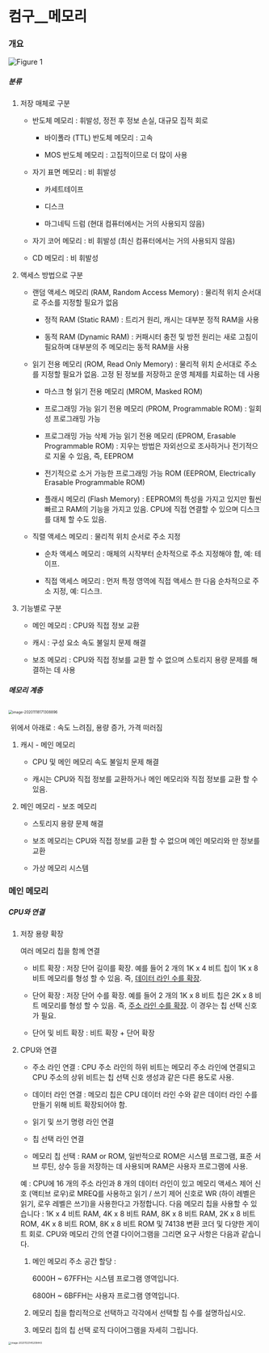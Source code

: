 # 컴구__메모리

### 개요

![Figure 1](C:\Users\11\AppData\Roaming\Typora\typora-user-images\image-20201118161339109.png)


##### 분류

1. 저장 매체로 구분
   
   - 반도체 메모리 : 휘발성, 정전 후 정보 손실, 대규모 집적 회로
     
     - 바이폴라 (TTL) 반도체 메모리 : 고속
     
     - MOS 반도체 메모리 : 고집적이므로 더 많이 사용
     
   - 자기 표면 메모리 : 비 휘발성
     
     - 카세트테이프
     
     - 디스크
     
     - 마그네틱 드럼 (현대 컴퓨터에서는 거의 사용되지 않음)
     
   - 자기 코어 메모리 : 비 휘발성 (최신 컴퓨터에서는 거의 사용되지 않음)
   
   - CD 메모리 : 비 휘발성
   
2. 액세스 방법으로 구분

   - 랜덤 액세스 메모리 (RAM, Random Access Memory) : 물리적 위치 순서대로 주소를 지정할 필요가 없음
     
     - 정적 RAM (Static RAM) : 트리거 원리, 캐시는 대부분 정적 RAM을 사용
     
     - 동적 RAM (Dynamic RAM) : 커패시터 충전 및 방전 원리는 새로 고침이 필요하며 대부분의 주 메모리는 동적 RAM을 사용
     
   - 읽기 전용 메모리 (ROM, Read Only Memory) : 물리적 위치 순서대로 주소를 지정할 필요가 없음. 고정 된 정보를 저장하고 운영 체제를 치료하는 데 사용
     
     - 마스크 형 읽기 전용 메모리 (MROM, Masked ROM)
     
     - 프로그래밍 가능 읽기 전용 메모리 (PROM, Programmable ROM) : 일회성 프로그래밍 가능
     
     - 프로그래밍 가능 삭제 가능 읽기 전용 메모리 (EPROM, Erasable Programmable ROM) : 지우는 방법은 자외선으로 조사하거나 전기적으로 지울 수 있음, 즉, EEPROM
     
     - 전기적으로 소거 가능한 프로그래밍 가능 ROM (EEPROM, Electrically Erasable Programmable ROM)
     
     - 플래시 메모리 (Flash Memory) : EEPROM의 특성을 가지고 있지만 훨씬 빠르고 RAM의 기능을 가지고 있음. CPU에 직접 연결할 수 있으며 디스크를 대체 할 수도 있음.
     
   - 직렬 액세스 메모리 : 물리적 위치 순서로 주소 지정
     
     - 순차 액세스 메모리 : 매체의 시작부터 순차적으로 주소 지정해야 함, 예: 테이프.
     
     - 직접 액세스 메모리 : 먼저 특정 영역에 직접 액세스 한 다음 순차적으로 주소 지정, 예: 디스크.

3. 기능별로 구분

   - 메인 메모리 : CPU와 직접 정보 교환

   - 캐시 : 구성 요소 속도 불일치 문제 해결

   - 보조 메모리 : CPU와 직접 정보를 교환 할 수 없으며 스토리지 용량 문제를 해결하는 데 사용



##### 메모리 계층

​	<img src="C:\Users\11\AppData\Roaming\Typora\typora-user-images\image-20201118171308896.png" alt="image-20201118171308896" style="zoom:50%;" />

​			위에서 아래로 : 속도 느려짐, 용량 증가, 가격 떠러짐



1. 캐시 - 메인 메모리

   - CPU 및 메인 메모리 속도 불일치 문제 해결

   - 캐시는 CPU와 직접 정보를 교환하거나 메인 메모리와 직접 정보를 교환 할 수 있음.

2. 메인 메모리 - 보조 메모리

   - 스토리지 용량 문제 해결

   - 보조 메모리는 CPU와 직접 정보를 교환 할 수 없으며 메인 메모리와 만 정보를 교환

   - 가상 메모리 시스템


### 메인 메모리

##### CPU와 연결

1. 저장 용량 확장

   여러 메모리 칩을 함께 연결

   - 비트 확장 : 저장 단어 길이를 확장. 예를 들어 2 개의 1K x 4 비트 칩이 1K x 8 비트 메모리를 형성 할 수 있음. 즉, <u>데이터 라인 수를 확장</u>.

   - 단어 확장 : 저장 단어 수를 확장. 예를 들어 2 개의 1K x 8 비트 칩은 2K x 8 비트 메모리를 형성 할 수 있음. 즉, <u>주소 라인 수를 확장</u>. 이 경우는 칩 선택 신호가 필요.

   - 단어 및 비트 확장 : 비트 확장 + 단어 확장

2. CPU와 연결

   - 주소 라인 연결 : CPU 주소 라인의 하위 비트는 메모리 주소 라인에 연결되고 CPU 주소의 상위 비트는 칩 선택 신호 생성과 같은 다른 용도로 사용.

   - 데이터 라인 연결 : 메모리 칩은 CPU 데이터 라인 수와 같은 데이터 라인 수를 만들기 위해 비트 확장되어야 함.

   - 읽기 및 쓰기 명령 라인 연결 

   - 칩 선택 라인 연결

   - 메모리 칩 선택 : RAM or ROM,  일반적으로 ROM은 시스템 프로그램, 표준 서브 루틴, 상수 등을 저장하는 데 사용되며 RAM은 사용자 프로그램에 사용.

   예 : CPU에 16 개의 주소 라인과 8 개의 데이터 라인이 있고 메모리 액세스 제어 신호 (액티브 로우)로 MREQ를 사용하고 읽기 / 쓰기 제어 신호로 WR (하이 레벨은 읽기, 로우 레벨은 쓰기)을 사용한다고 가정합니다. 다음 메모리 칩을 사용할 수 있습니다 : 1K x 4 비트 RAM, 4K x 8 비트 RAM, 8K x 8 비트 RAM, 2K x 8 비트 ROM, 4K x 8 비트 ROM, 8K x 8 비트 ROM 및 74138 변환 코더 및 다양한 게이트 회로. CPU와 메모리 간의 연결 다이어그램을 그리면 요구 사항은 다음과 같습니다.

   1. 메인 메모리 주소 공간 할당 :

       6000H ~ 67FFH는 시스템 프로그램 영역입니다.

       6800H ~ 6BFFH는 사용자 프로그램 영역입니다.

   2. 메모리 칩을 합리적으로 선택하고 각각에서 선택할 칩 수를 설명하십시오.

   3. 메모리 칩의 칩 선택 로직 다이어그램을 자세히 그립니다.

<img src="C:\Users\11\AppData\Roaming\Typora\typora-user-images\image-20201123145208443.png" alt="image-20201123145208443" style="zoom:33%;" />
